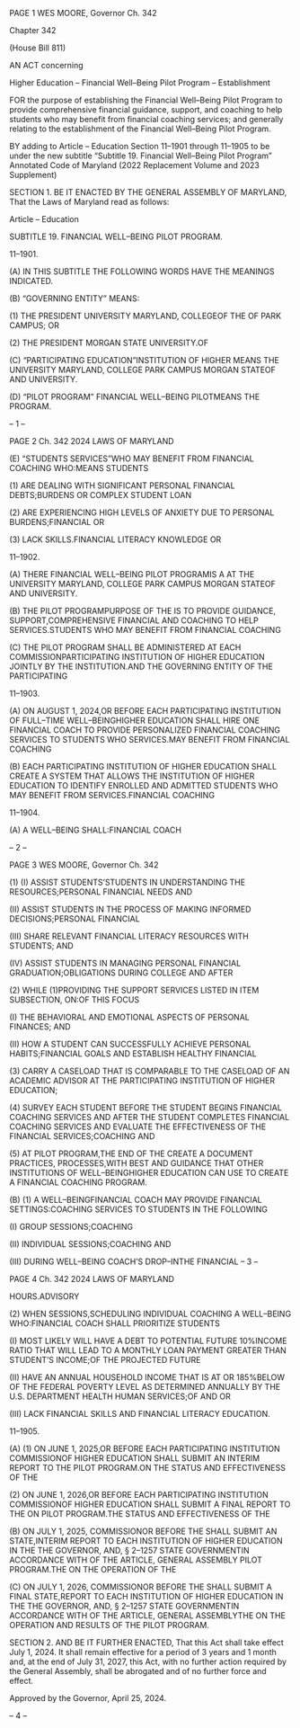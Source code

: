 PAGE 1
WES MOORE, Governor Ch. 342

Chapter 342

(House Bill 811)

AN ACT concerning

Higher Education – Financial Well–Being Pilot Program – Establishment

FOR the purpose of establishing the Financial Well–Being Pilot Program to provide
comprehensive financial guidance, support, and coaching to help students who may
benefit from financial coaching services; and generally relating to the establishment
of the Financial Well–Being Pilot Program.

BY adding to
Article – Education
Section 11–1901 through 11–1905 to be under the new subtitle “Subtitle 19.
Financial Well–Being Pilot Program”
Annotated Code of Maryland
(2022 Replacement Volume and 2023 Supplement)

SECTION 1. BE IT ENACTED BY THE GENERAL ASSEMBLY OF MARYLAND,
That the Laws of Maryland read as follows:

Article – Education

SUBTITLE 19. FINANCIAL WELL–BEING PILOT PROGRAM.

11–1901.

(A) IN THIS SUBTITLE THE FOLLOWING WORDS HAVE THE MEANINGS
INDICATED.

(B) “GOVERNING ENTITY” MEANS:

(1) THE PRESIDENT UNIVERSITY MARYLAND, COLLEGEOF THE OF
PARK CAMPUS; OR

(2) THE PRESIDENT MORGAN STATE UNIVERSITY.OF

(C) “PARTICIPATING EDUCATION”INSTITUTION OF HIGHER MEANS THE
UNIVERSITY MARYLAND, COLLEGE PARK CAMPUS MORGAN STATEOF AND
UNIVERSITY.

(D) “PILOT PROGRAM” FINANCIAL WELL–BEING PILOTMEANS THE
PROGRAM.

– 1 –

PAGE 2
Ch. 342 2024 LAWS OF MARYLAND

(E) “STUDENTS SERVICES”WHO MAY BENEFIT FROM FINANCIAL COACHING
WHO:MEANS STUDENTS

(1) ARE DEALING WITH SIGNIFICANT PERSONAL FINANCIAL
DEBTS;BURDENS OR COMPLEX STUDENT LOAN

(2) ARE EXPERIENCING HIGH LEVELS OF ANXIETY DUE TO PERSONAL
BURDENS;FINANCIAL OR

(3) LACK SKILLS.FINANCIAL LITERACY KNOWLEDGE OR

11–1902.

(A) THERE FINANCIAL WELL–BEING PILOT PROGRAMIS A AT THE
UNIVERSITY MARYLAND, COLLEGE PARK CAMPUS MORGAN STATEOF AND
UNIVERSITY.

(B) THE PILOT PROGRAMPURPOSE OF THE IS TO PROVIDE
GUIDANCE, SUPPORT,COMPREHENSIVE FINANCIAL AND COACHING TO HELP
SERVICES.STUDENTS WHO MAY BENEFIT FROM FINANCIAL COACHING

(C) THE PILOT PROGRAM SHALL BE ADMINISTERED AT EACH
COMMISSIONPARTICIPATING INSTITUTION OF HIGHER EDUCATION JOINTLY BY THE
INSTITUTION.AND THE GOVERNING ENTITY OF THE PARTICIPATING

11–1903.

(A) ON AUGUST 1, 2024,OR BEFORE EACH PARTICIPATING INSTITUTION OF
FULL–TIME WELL–BEINGHIGHER EDUCATION SHALL HIRE ONE FINANCIAL COACH
TO PROVIDE PERSONALIZED FINANCIAL COACHING SERVICES TO STUDENTS WHO
SERVICES.MAY BENEFIT FROM FINANCIAL COACHING

(B) EACH PARTICIPATING INSTITUTION OF HIGHER EDUCATION SHALL
CREATE A SYSTEM THAT ALLOWS THE INSTITUTION OF HIGHER EDUCATION TO
IDENTIFY ENROLLED AND ADMITTED STUDENTS WHO MAY BENEFIT FROM
SERVICES.FINANCIAL COACHING

11–1904.

(A) A WELL–BEING SHALL:FINANCIAL COACH

– 2 –

PAGE 3
WES MOORE, Governor Ch. 342

(1) (I) ASSIST STUDENTS’STUDENTS IN UNDERSTANDING THE
RESOURCES;PERSONAL FINANCIAL NEEDS AND

(II) ASSIST STUDENTS IN THE PROCESS OF MAKING INFORMED
DECISIONS;PERSONAL FINANCIAL

(III) SHARE RELEVANT FINANCIAL LITERACY RESOURCES WITH
STUDENTS; AND

(IV) ASSIST STUDENTS IN MANAGING PERSONAL FINANCIAL
GRADUATION;OBLIGATIONS DURING COLLEGE AND AFTER

(2) WHILE (1)PROVIDING THE SUPPORT SERVICES LISTED IN ITEM
SUBSECTION, ON:OF THIS FOCUS

(I) THE BEHAVIORAL AND EMOTIONAL ASPECTS OF PERSONAL
FINANCES; AND

(II) HOW A STUDENT CAN SUCCESSFULLY ACHIEVE PERSONAL
HABITS;FINANCIAL GOALS AND ESTABLISH HEALTHY FINANCIAL

(3) CARRY A CASELOAD THAT IS COMPARABLE TO THE CASELOAD OF
AN ACADEMIC ADVISOR AT THE PARTICIPATING INSTITUTION OF HIGHER
EDUCATION;

(4) SURVEY EACH STUDENT BEFORE THE STUDENT BEGINS
FINANCIAL COACHING SERVICES AND AFTER THE STUDENT COMPLETES FINANCIAL
COACHING SERVICES AND EVALUATE THE EFFECTIVENESS OF THE FINANCIAL
SERVICES;COACHING AND

(5) AT PILOT PROGRAM,THE END OF THE CREATE A DOCUMENT
PRACTICES, PROCESSES,WITH BEST AND GUIDANCE THAT OTHER INSTITUTIONS OF
WELL–BEINGHIGHER EDUCATION CAN USE TO CREATE A FINANCIAL COACHING
PROGRAM.

(B) (1) A WELL–BEINGFINANCIAL COACH MAY PROVIDE FINANCIAL
SETTINGS:COACHING SERVICES TO STUDENTS IN THE FOLLOWING

(I) GROUP SESSIONS;COACHING

(II) INDIVIDUAL SESSIONS;COACHING AND

(III) DURING WELL–BEING COACH’S DROP–INTHE FINANCIAL
– 3 –

PAGE 4
Ch. 342 2024 LAWS OF MARYLAND

HOURS.ADVISORY

(2) WHEN SESSIONS,SCHEDULING INDIVIDUAL COACHING A
WELL–BEING WHO:FINANCIAL COACH SHALL PRIORITIZE STUDENTS

(I) MOST LIKELY WILL HAVE A DEBT TO POTENTIAL FUTURE
10%INCOME RATIO THAT WILL LEAD TO A MONTHLY LOAN PAYMENT GREATER THAN
STUDENT’S INCOME;OF THE PROJECTED FUTURE

(II) HAVE AN ANNUAL HOUSEHOLD INCOME THAT IS AT OR
185%BELOW OF THE FEDERAL POVERTY LEVEL AS DETERMINED ANNUALLY BY THE
U.S. DEPARTMENT HEALTH HUMAN SERVICES;OF AND OR

(III) LACK FINANCIAL SKILLS AND FINANCIAL LITERACY
EDUCATION.

11–1905.

(A) (1) ON JUNE 1, 2025,OR BEFORE EACH PARTICIPATING INSTITUTION
COMMISSIONOF HIGHER EDUCATION SHALL SUBMIT AN INTERIM REPORT TO THE
PILOT PROGRAM.ON THE STATUS AND EFFECTIVENESS OF THE

(2) ON JUNE 1, 2026,OR BEFORE EACH PARTICIPATING INSTITUTION
COMMISSIONOF HIGHER EDUCATION SHALL SUBMIT A FINAL REPORT TO THE ON
PILOT PROGRAM.THE STATUS AND EFFECTIVENESS OF THE

(B) ON JULY 1, 2025, COMMISSIONOR BEFORE THE SHALL SUBMIT AN
STATE,INTERIM REPORT TO EACH INSTITUTION OF HIGHER EDUCATION IN THE THE
GOVERNOR, AND, § 2–1257 STATE GOVERNMENTIN ACCORDANCE WITH OF THE
ARTICLE, GENERAL ASSEMBLY PILOT PROGRAM.THE ON THE OPERATION OF THE

(C) ON JULY 1, 2026, COMMISSIONOR BEFORE THE SHALL SUBMIT A FINAL
STATE,REPORT TO EACH INSTITUTION OF HIGHER EDUCATION IN THE THE
GOVERNOR, AND, § 2–1257 STATE GOVERNMENTIN ACCORDANCE WITH OF THE
ARTICLE, GENERAL ASSEMBLYTHE ON THE OPERATION AND RESULTS OF THE
PILOT PROGRAM.

SECTION 2. AND BE IT FURTHER ENACTED, That this Act shall take effect July
1, 2024. It shall remain effective for a period of 3 years and 1 month and, at the end of July
31, 2027, this Act, with no further action required by the General Assembly, shall be
abrogated and of no further force and effect.

Approved by the Governor, April 25, 2024.

– 4 –